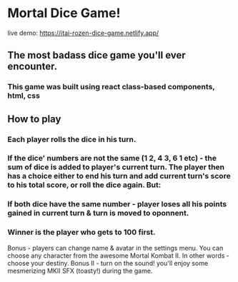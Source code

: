 # Mortal Dice Game!
live demo: https://itai-rozen-dice-game.netlify.app/

## The most badass dice game you'll ever encounter.
### This game was built using react class-based components, html, css
## How to play
### Each player rolls the dice in his turn. 
### If the dice' numbers are not the same (1 2, 4 3, 6 1 etc) - the sum of dice is added to player's current turn. The player then has a choice either to end his turn and add current turn's score to his total score, or roll the dice again. But:
### If both dice have the same number - player loses all his points gained in current turn & turn is moved to oponnent.
### Winner is the player who gets to 100 first.

Bonus - players can change name & avatar in the settings menu. You can choose any character from the awesome Mortal Kombat II. In other words - choose your destiny.
Bonus II - turn on the sound! you'll enjoy some mesmerizing MKII SFX (toasty!) during the game.

